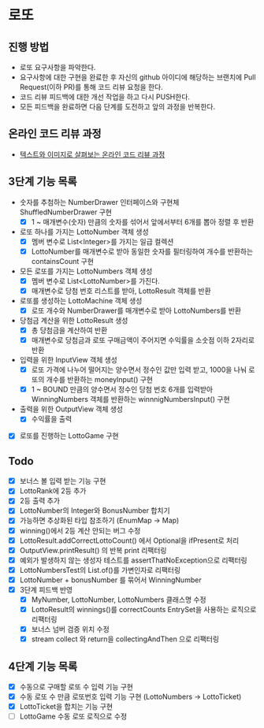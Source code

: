 # 로또
## 진행 방법
* 로또 요구사항을 파악한다.
* 요구사항에 대한 구현을 완료한 후 자신의 github 아이디에 해당하는 브랜치에 Pull Request(이하 PR)를 통해 코드 리뷰 요청을 한다.
* 코드 리뷰 피드백에 대한 개선 작업을 하고 다시 PUSH한다.
* 모든 피드백을 완료하면 다음 단계를 도전하고 앞의 과정을 반복한다.

## 온라인 코드 리뷰 과정
* [텍스트와 이미지로 살펴보는 온라인 코드 리뷰 과정](https://github.com/next-step/nextstep-docs/tree/master/codereview)

## 3단계 기능 목록
- 숫자를 추첨하는 NumberDrawer 인터페이스와 구현체 ShuffledNumberDrawer 구현
  - [X] 1 ~ 매개변수(숫자) 만큼의 숫자를 섞어서 앞에서부터 6개를 뽑아 정렬 후 반환
- 로또 하나를 가지는 LottoNumber 객체 생성
  - [X] 멤버 변수로 List\<Integer>를 가지는 일급 컬렉션
  - [X] LottoNumber를 매개변수로 받아 동일한 숫자를 필터링하여 개수를 반환하는 containsCount 구현
- 모든 로또를 가지는 LottoNumbers 객체 생성
  - [X] 멤버 변수로 List\<LottoNumber>를 가진다.
  - [X] 매개변수로 당첨 번호 리스트를 받아, LottoResult 객체를 반환
- 로또를 생성하는 LottoMachine 객체 생성
  - [X] 로또 개수와 NumberDrawer를 매개변수로 받아 LottoNumbers를 반환
- 당첨금 계산을 위한 LottoResult 생성
  - [X] 총 당첨금을 계산하여 반환 
  - [X] 매개변수로 당첨금과 로또 구매금액이 주어지면 수익률을 소숫점 이하 2자리로 반환
- 입력을 위한 InputView 객체 생성
  - [X] 로또 가격에 나누어 떨어지는 양수면서 정수인 값만 입력 받고, 1000을 나눠 로또의 개수를 반환하는 moneyInput() 구현
  - [X] 1 ~ BOUND 만큼의 양수면서 정수인 당첨 번호 6개를 입력받아 WinningNumbers 객체를 반환하는 winnnigNumbersInput() 구현
- 출력을 위한 OutputView 객체 생성
  - [X] 수익률을 출력
- [X] 로또를 진행하는 LottoGame 구현

## Todo
- [X] 보너스 볼 입력 받는 기능 구현
- [X] LottoRank에 2등 추가
- [X] 2등 출력 추가
- [X] LottoNumber의 Integer와 BonusNumber 합치기
- [X] 가능하면 추상화된 타입 참조하기 (EnumMap -> Map)
- [X] winning()에서 2등 계산 안되는 버그 수정
- [X] LottoResult.addCorrectLottoCount() 에서 Optional을 ifPresent로 처리
- [X] OutputView.printResult() 의 반복 print 리팩터링
- [X] 예외가 발생하지 않는 생성자 테스트를 assertThatNoException으로 리팩터링
- [X] LottoNumbersTest의 List.of()를 가변인자로 리팩터링
- [X] LottoNumber + bonusNumber 를 묶어서 WinningNumber
- [X] 3단계 피드백 반영
  - [X] MyNumber, LottoNumber, LottoNumbers 클래스명 수정
  - [X] LottoResult의 winnings()를 correctCounts EntrySet을 사용하는 로직으로 리팩터링
  - [X] 보너스 넘버 검증 위치 수정
  - [X] stream collect 와 return을 collectingAndThen 으로 리팩터링

## 4단계 기능 목록
- [X] 수동으로 구매할 로또 수 입력 기능 구현
- [X] 수동 로또 수 만큼 로또번호 입력 기능 구현 (LottoNumbers -> LottoTicket)
- [X] LottoTicket을 합치는 기능 구현
- [ ] LottoGame 수동 로또 로직으로 수정 